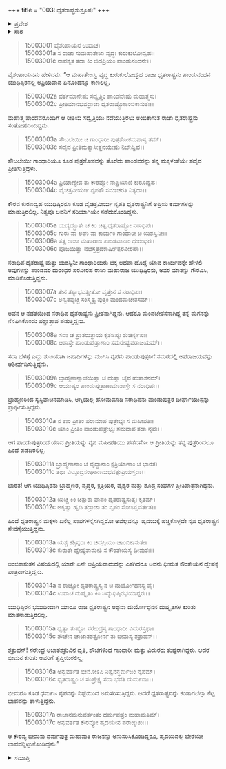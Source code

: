 +++
title = "003: ಧೃತರಾಷ್ಟ್ರಶುಶ್ರೂಷಃ"
+++

<details><summary>ಪ್ರವೇಶ</summary>


।।   ಓಂ ಓಂ ನಮೋ ನಾರಾಯಣಾಯ।।   ಶ್ರೀ ವೇದವ್ಯಾಸಾಯ ನಮಃ ।।

ಶ್ರೀ ಕೃಷ್ಣದ್ವೈಪಾಯನ ವೇದವ್ಯಾಸ ವಿರಚಿತ  

**ಶ್ರೀ ಮಹಾಭಾರತ**

**ಆಶ್ರಮವಾಸಿಕ ಪರ್ವ**

**ಆಶ್ರಮವಾಸ ಪರ್ವ**

**ಅಧ್ಯಾಯ 3**


</details>

<details><summary>ಸಾರ</summary>

ಯುಧಿಷ್ಠಿರನು ಧೃತರಾಷ್ಟ್ರನನ್ನು ಪ್ರೀತಿಯಿಂದಲೇ ನೋಡಿಕೊಂಡಿದುದು; ಆದರೆ ಭೀಮನು ಧೃತರಾಷ್ಟ್ರನ ವಿಷಯದಲ್ಲಿ ಬೇರೆಯೇ ಭಾವವನ್ನಿಟ್ಟುಕೊಂಡಿದುದು (1-17).


</details>

> 15003001 ವೈಶಂಪಾಯನ ಉವಾಚ।  
15003001a ಸ ರಾಜಾ ಸುಮಹಾತೇಜಾ ವೃದ್ಧಃ ಕುರುಕುಲೋದ್ವಹಃ।  
15003001c ನಾಪಶ್ಯತ ತದಾ ಕಿಂ ಚಿದಪ್ರಿಯಂ ಪಾಂಡುನಂದನೇ।।

ವೈಶಂಪಾಯನನು ಹೇಳಿದನು: “ಆ ಮಹಾತೇಜಸ್ವಿ ವೃದ್ಧ ಕುರುಕುಲೋದ್ವಹ ರಾಜಾ ಧೃತರಾಷ್ಟ್ರನು ಪಾಂಡುನಂದನ ಯುಧಿಷ್ಠಿರನಲ್ಲಿ ಅಪ್ರಿಯವಾದ ಏನೊಂದನ್ನೂ ಕಾಣಲಿಲ್ಲ.

> 15003002a ವರ್ತಮಾನೇಷು ಸದ್ವೃತ್ತಿಂ ಪಾಂಡವೇಷು ಮಹಾತ್ಮಸು।  
15003002c ಪ್ರೀತಿಮಾನಭವದ್ರಾಜಾ ಧೃತರಾಷ್ಟ್ರೋಽಂಬಿಕಾಸುತಃ।।

ಮಹಾತ್ಮ ಪಾಂಡವರೊಂದಿಗೆ ಆ ರೀತಿಯ ಸದ್ವೃತ್ತಿಯು ನಡೆಯುತ್ತಿರಲು ಅಂಬಿಕಾಸುತ ರಾಜಾ ಧೃತರಾಷ್ಟ್ರನು ಸಂತೋಷದಿಂದಿದ್ದನು.

> 15003003a ಸೌಬಲೇಯೀ ಚ ಗಾಂಧಾರೀ ಪುತ್ರಶೋಕಮಪಾಸ್ಯ ತಮ್।  
15003003c ಸದೈವ ಪ್ರೀತಿಮತ್ಯಾಸೀತ್ತನಯೇಷು ನಿಜೇಷ್ವಿವ।।

ಸೌಬಲೇಯೀ ಗಾಂಧಾರಿಯೂ ಕೂಡ ಪುತ್ರಶೋಕವನ್ನು ತೊರೆದು ಪಾಂಡವರನ್ನು ತನ್ನ ಮಕ್ಕಳಂತೆಯೇ ಸದೈವ ಪ್ರೀತಿಸುತ್ತಿದ್ದಳು.

> 15003004a ಪ್ರಿಯಾಣ್ಯೇವ ತು ಕೌರವ್ಯೋ ನಾಪ್ರಿಯಾಣಿ ಕುರೂದ್ವಹ।  
15003004c ವೈಚಿತ್ರವೀರ್ಯೇ ನೃಪತೌ ಸಮಾಚರತಿ ನಿತ್ಯದಾ।।

ಕೌರವ ಕುರೂದ್ವಹ ಯುಧಿಷ್ಠಿರನೂ ಕೂಡ ವೈಚಿತ್ರವೀರ್ಯ ನೃಪತಿ ಧೃತರಾಷ್ಟ್ರನಿಗೆ ಅಪ್ರಿಯ ಕರ್ಮಗಳನ್ನು ಮಾಡುತ್ತಿರಲಿಲ್ಲ. ನಿತ್ಯವೂ ಅವನಿಗೆ ಸರಿಯಾಗಿಯೇ ನಡೆದುಕೊಂಡಿದ್ದನು.

> 15003005a ಯದ್ಯದ್ಬ್ರೂತೇ ಚ ಕಿಂ ಚಿತ್ಸ ಧೃತರಾಷ್ಟ್ರೋ ನರಾಧಿಪಃ।  
15003005c ಗುರು ವಾ ಲಘು ವಾ ಕಾರ್ಯಂ ಗಾಂಧಾರೀ ಚ ಯಶಸ್ವಿನೀ।।  
15003006a ತತ್ಸ ರಾಜಾ ಮಹಾರಾಜ ಪಾಂಡವಾನಾಂ ಧುರಂಧರಃ।  
15003006c ಪೂಜಯಿತ್ವಾ ವಚಸ್ತತ್ತದಕಾರ್ಷೀತ್ಪರವೀರಹಾ।।

ನರಾಧಿಪ ಧೃತರಾಷ್ಟ್ರ ಮತ್ತು ಯಶಸ್ವಿನೀ ಗಾಂಧಾರಿಯರು ಚಿಕ್ಕ ಅಥವಾ ದೊಡ್ಡ ಯಾವ ಕಾರ್ಯವನ್ನೇ ಹೇಳಲಿ ಅವುಗಳನ್ನು ಪಾಂಡವರ ದುರಂಧರ ಪರವೀರಹ ರಾಜಾ ಮಹಾರಾಜ ಯುಧಿಷ್ಠಿರನು, ಅವರ ಮಾತನ್ನು ಗೌರವಿಸಿ, ಮಾಡಿಕೊಡುತ್ತಿದ್ದನು.

> 15003007a ತೇನ ತಸ್ಯಾಭವತ್ಪ್ರೀತೋ ವೃತ್ತೇನ ಸ ನರಾಧಿಪಃ।  
15003007c ಅನ್ವತಪ್ಯಚ್ಚ ಸಂಸ್ಮೃತ್ಯ ಪುತ್ರಂ ಮಂದಮಚೇತಸಮ್।।

ಅವನ ಆ ನಡತೆಯಿಂದ ನರಾಧಿಪ ಧೃತರಾಷ್ಟ್ರನು ಪ್ರೀತನಾಗಿದ್ದನು. ಆದರೂ ಮಂದಚೇತಸನಾಗಿದ್ದ ತನ್ನ ಮಗನನ್ನು ನೆನಪಿಸಿಕೊಂಡು ಪಶ್ಚಾತ್ತಾಪ ಪಡುತ್ತಿದ್ದನು.

> 15003008a ಸದಾ ಚ ಪ್ರಾತರುತ್ಥಾಯ ಕೃತಜಪ್ಯಃ ಶುಚಿರ್ನೃಪಃ।  
15003008c ಆಶಾಸ್ತೇ ಪಾಂಡುಪುತ್ರಾಣಾಂ ಸಮರೇಷ್ವಪರಾಜಯಮ್।।

ಸದಾ ಬೆಳಿಗ್ಗೆ ಎದ್ದು ಶುಚಿಯಾಗಿ ಜಪಾದಿಗಳನ್ನು ಮುಗಿಸಿ ನೃಪನು ಪಾಂಡುಪುತ್ರರಿಗೆ ಸಮರದಲ್ಲಿ ಅಪರಾಜಯವನ್ನು ಆಶೀರ್ವದಿಸುತ್ತಿದ್ದನು.

> 15003009a ಬ್ರಾಹ್ಮಣಾನ್ವಾಚಯಿತ್ವಾ ಚ ಹುತ್ವಾ ಚೈವ ಹುತಾಶನಮ್।  
15003009c ಆಯುಷ್ಯಂ ಪಾಂಡುಪುತ್ರಾಣಾಮಾಶಾಸ್ತೇ ಸ ನರಾಧಿಪಃ।।

ಬ್ರಾಹ್ಮಣರಿಂದ ಸ್ವಸ್ತಿವಾಚನಮಾಡಿಸಿ, ಅಗ್ನಿಯಲ್ಲಿ ಹೋಮಮಾಡಿ ನರಾಧಿಪನು ಪಾಂಡುಪುತ್ರರ ದೀರ್ಘಾಯುಸ್ಸನ್ನು ಪ್ರಾರ್ಥಿಸುತ್ತಿದ್ದನು.

> 15003010a ನ ತಾಂ ಪ್ರೀತಿಂ ಪರಾಮಾಪ ಪುತ್ರೇಭ್ಯಃ ಸ ಮಹೀಪತಿಃ।  
15003010c ಯಾಂ ಪ್ರೀತಿಂ ಪಾಂಡುಪುತ್ರೇಭ್ಯಃ ಸಮವಾಪ ತದಾ ನೃಪಃ।।

ಆಗ ಪಾಂಡುಪುತ್ರರಿಂದ ಯಾವ ಪ್ರೀತಿಯನ್ನು ನೃಪ ಮಹೀಪತಿಯು ಪಡೆದನೋ ಆ ಪ್ರೀತಿಯನ್ನು ತನ್ನ ಪುತ್ರರಿಂದಲೂ ಹಿಂದೆ ಪಡೆದಿರಲಿಲ್ಲ.

> 15003011a ಬ್ರಾಹ್ಮಣಾನಾಂ ಚ ವೃದ್ಧಾನಾಂ ಕ್ಷತ್ರಿಯಾಣಾಂ ಚ ಭಾರತ।  
15003011c ತಥಾ ವಿಟ್ಶೂದ್ರಸಂಘಾನಾಮಭವತ್ಸುಪ್ರಿಯಸ್ತದಾ।।

ಭಾರತ! ಆಗ ಯುಧಿಷ್ಠಿರನು ಬ್ರಾಹ್ಮಣರ, ವೃದ್ಧರ, ಕ್ಷತ್ರಿಯರ, ವೈಶ್ಯರ ಮತ್ತು ಶೂದ್ರ ಸಂಘಗಳ ಪ್ರೀತಿಪಾತ್ರನಾಗಿದ್ದನು.

> 15003012a ಯಚ್ಚ ಕಿಂ ಚಿತ್ಪುರಾ ಪಾಪಂ ಧೃತರಾಷ್ಟ್ರಸುತೈಃ ಕೃತಮ್।  
15003012c ಅಕೃತ್ವಾ ಹೃದಿ ತದ್ರಾಜಾ ತಂ ನೃಪಂ ಸೋಽನ್ವವರ್ತತ।।

ಹಿಂದೆ ಧೃತರಾಷ್ಟ್ರನ ಮಕ್ಕಳು ಏನೆಲ್ಲ ಪಾಪಗಳನ್ನೆಸಗಿದ್ದರೋ ಅವೆಲ್ಲವನ್ನೂ ಹೃದಯಕ್ಕೆ ಹಚ್ಚಿಕೊಳ್ಳದೇ ನೃಪ ಧೃತರಾಷ್ಟ್ರನ ಸೇವೆಗೈಯುತ್ತಿದ್ದನು.

> 15003013a ಯಶ್ಚ ಕಶ್ಚಿನ್ನರಃ ಕಿಂ ಚಿದಪ್ರಿಯಂ ಚಾಂಬಿಕಾಸುತೇ।  
15003013c ಕುರುತೇ ದ್ವೇಷ್ಯತಾಮೇತಿ ಸ ಕೌಂತೇಯಸ್ಯ ಧೀಮತಃ।।

ಅಂಬಿಕಾಸುತನ ವಿಷಯದಲ್ಲಿ ಯಾರೇ ಏನೇ ಅಪ್ರಿಯವಾದುದನ್ನು ಎಸಗಿದರೂ ಅವನು ಧೀಮತ ಕೌಂತೇಯನ ದ್ವೇಷಕ್ಕೆ ಪಾತ್ರನಾಗುತ್ತಿದ್ದನು.

> 15003014a ನ ರಾಜ್ಞೋ ಧೃತರಾಷ್ಟ್ರಸ್ಯ ನ ಚ ದುರ್ಯೋಧನಸ್ಯ ವೈ।  
15003014c ಉವಾಚ ದುಷ್ಕೃತಂ ಕಿಂ ಚಿದ್ಯುಧಿಷ್ಠಿರಭಯಾನ್ನರಃ।।

ಯುಧಿಷ್ಠಿರನ ಭಯದಿಂದಾಗಿ ಯಾರೂ ರಾಜ ಧೃತರಾಷ್ಟ್ರನ ಅಥವಾ ದುರ್ಯೋಧನನ ದುಷ್ಕೃತಗಳ ಕುರಿತು ಮಾತನಾಡುತ್ತಿರಲಿಲ್ಲ.

> 15003015a ಧೃತ್ಯಾ ತುಷ್ಟೋ ನರೇಂದ್ರಸ್ಯ ಗಾಂಧಾರೀ ವಿದುರಸ್ತಥಾ।  
15003015c ಶೌಚೇನ ಚಾಜಾತಶತ್ರೋರ್ನ ತು ಭೀಮಸ್ಯ ಶತ್ರುಹನ್।।

ಶತ್ರುಹನ್! ನರೇಂದ್ರ ಅಜಾತಶತ್ರುವಿನ ಧೃತಿ, ಶೌಚಗಳಿಂದ ಗಾಂಧಾರೀ ಮತ್ತು ವಿದುರರು ತುಷ್ಟರಾಗಿದ್ದರು. ಆದರೆ ಭೀಮನ ಕುರಿತು ಅವರಿಗೆ ತೃಪ್ತಿಯಿರಲಿಲ್ಲ.

> 15003016a ಅನ್ವವರ್ತತ ಭೀಮೋಽಪಿ ನಿಷ್ಟನನ್ಧರ್ಮಜಂ ನೃಪಮ್।  
15003016c ಧೃತರಾಷ್ಟ್ರಂ ಚ ಸಂಪ್ರೇಕ್ಷ್ಯ ಸದಾ ಭವತಿ ದುರ್ಮನಾಃ।।

ಭೀಮನೂ ಕೂಡ ಧರ್ಮಜ ನೃಪನನ್ನು ನಿಷ್ಟೆಯಿಂದ ಅನುಸರಿಸುತ್ತಿದ್ದನು. ಆದರೆ ಧೃತರಾಷ್ಟ್ರನನ್ನು ಕಂಡಾಗಲೆಲ್ಲಾ ಕೆಟ್ಟ ಭಾವವನ್ನು ತಾಳುತ್ತಿದ್ದನು.

> 15003017a ರಾಜಾನಮನುವರ್ತಂತಂ ಧರ್ಮಪುತ್ರಂ ಮಹಾಮತಿಮ್।  
15003017c ಅನ್ವವರ್ತತ ಕೌರವ್ಯೋ ಹೃದಯೇನ ಪರಾಙ್ಮುಖಃ।।

ಆ ಕೌರವ್ಯ ಭೀಮನು ಧರ್ಮಪುತ್ರ ಮಹಾಮತಿ ರಾಜನನ್ನು ಅನುಸರಿಸಿಕೊಂಡಿದ್ದರೂ, ಹೃದಯದಲ್ಲಿ ಬೇರೆಯೇ ಭಾವವನ್ನಿಟ್ಟುಕೊಂಡಿದ್ದನು.”


<details><summary>ಸಮಾಪ್ತಿ</summary>


ಇತಿ ಶ್ರೀಮಹಾಭಾರತೇ ಆಶ್ರಮವಾಸಿಕೇ ಪರ್ವಣಿ ಆಶ್ರಮವಾಸಪರ್ವಣಿ ಧೃತರಾಷ್ಟ್ರಶುಶ್ರೂಷೇ ತೃತೀಯೋಽಧ್ಯಾಯಃ।।  
ಇದು ಶ್ರೀಮಹಾಭಾರತದಲ್ಲಿ ಆಶ್ರಮವಾಸಿಕಪರ್ವದಲ್ಲಿ ಆಶ್ರಮವಾಸಪರ್ವದಲ್ಲಿ ಧೃತರಾಷ್ಟ್ರಶುಶ್ರೂಷ ಎನ್ನುವ ಮೂರನೇ ಅಧ್ಯಾಯವು.


</details>

